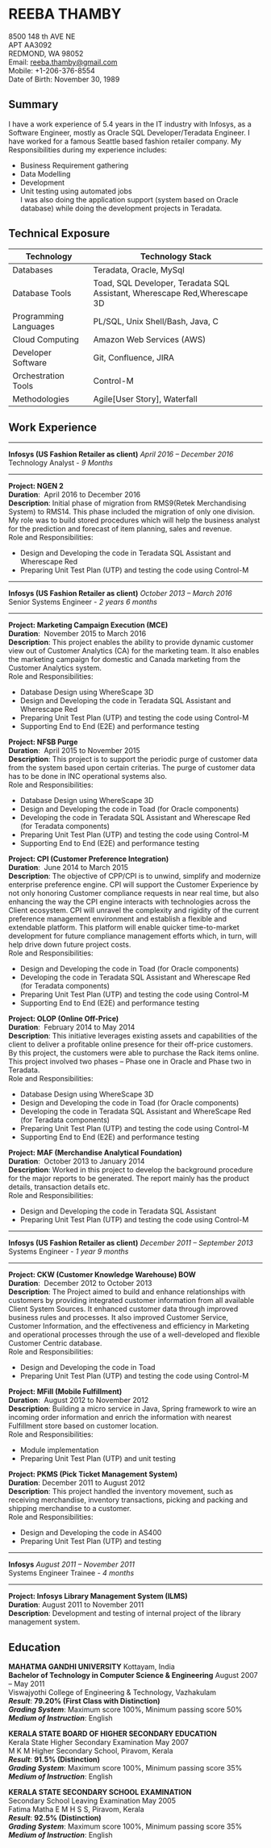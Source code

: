 # REEBA THAMBY

8500 148 th AVE NE <br>
APT AA3092 <br>
REDMOND, WA 98052 <br>
Email: reeba.thamby@gmail.com <br>
Mobile: +1-206-376-8554 <br>
Date of Birth: November 30, 1989 <br>

## Summary
I have a work experience of 5.4 years in the IT industry with Infosys, as a Software Engineer,
mostly as Oracle SQL Developer/Teradata Engineer. I have worked for a famous Seattle based
fashion retailer company.
My Responsibilities during my experience includes: <br>
* Business Requirement gathering <br>
* Data Modelling <br>
* Development <br>
* Unit testing using automated jobs <br>
I was also doing the application support (system based on Oracle database) while doing the
development projects in Teradata.

## Technical Exposure
Technology | Technology Stack
-----------| ------------------
Databases  | Teradata, Oracle, MySql
Database Tools | Toad, SQL Developer, Teradata SQL Assistant, Wherescape Red,Wherescape 3D
Programming Languages | PL/SQL, Unix Shell/Bash, Java, C
Cloud Computing | Amazon Web Services (AWS)
Developer Software | Git, Confluence, JIRA
Orchestration Tools | Control-M
Methodologies | Agile[User Story], Waterfall

## Work Experience
***
**Infosys (US Fashion Retailer as client)** *April 2016 – December 2016* <br>
Technology Analyst - *9 Months*
***

**Project: NGEN 2** <br>
**Duration**:  April 2016 to December 2016 <br>
**Description**: Initial phase of migration from RMS9(Retek Merchandising System) to RMS14.
This phase included the migration of only one division. My role was to build stored
procedures which will help the business analyst for the prediction and forecast of item
planning, sales and revenue. <br>
Role and Responsibilities:
 * Design and Developing the code in Teradata SQL Assistant and Wherescape Red
 * Preparing Unit Test Plan (UTP) and testing the code using Control-M

***
**Infosys (US Fashion Retailer as client)** *October 2013 – March 2016* <br>
Senior Systems Engineer - *2 years 6 months*
***

**Project: Marketing Campaign Execution (MCE)** <br>
**Duration**:  November 2015 to March 2016 <br>
**Description**: This project enables the ability to provide dynamic customer view out of
Customer Analytics (CA) for the marketing team. It also enables the marketing campaign for
domestic and Canada marketing from the Customer Analytics system. <br>
Role and Responsibilities:
* Database Design using WhereScape 3D
* Design and Developing the code in Teradata SQL Assistant and Wherescape Red
* Preparing Unit Test Plan (UTP) and testing the code using Control-M
* Supporting End to End (E2E) and performance testing

**Project: NFSB Purge** <br>
**Duration**:  April 2015 to November 2015 <br>
**Description**: This project is to support the periodic purge of customer data from the system
based upon certain criterias. The purge of customer data has to be done in INC operational
systems also. <br>
Role and Responsibilities:
* Database Design using WhereScape 3D
* Design and Developing the code in Toad (for Oracle components)
* Developing the code in Teradata SQL Assistant and Wherescape Red (for Teradata
components)
* Preparing Unit Test Plan (UTP) and testing the code using Control-M
* Supporting End to End (E2E) and performance testing

**Project: CPI (Customer Preference Integration)** <br>
**Duration**:  June 2014 to March 2015 <br>
**Description**: The objective of CPP/CPI is to unwind, simplify and modernize enterprise
preference engine. CPI will support the Customer Experience by not only honoring Customer
compliance requests in near real time, but also enhancing the way the CPI engine interacts
with technologies across the Client ecosystem. CPI will unravel the complexity and rigidity of
the current preference management environment and establish a flexible and extendable
platform. This platform will enable quicker time-to-market development for future
compliance management efforts which, in turn, will help drive down future project costs. <br>
Role and Responsibilities:
* Design and Developing the code in Toad (for Oracle components)
* Developing the code in Teradata SQL Assistant and Wherescape Red (for Teradata
components)
* Preparing Unit Test Plan (UTP) and testing the code using Control-M
* Supporting End to End (E2E) and performance testing

**Project: OLOP (Online Off-Price)** <br>
**Duration**:  February 2014 to May 2014 <br>
**Description**: This initiative leverages existing assets and capabilities of the client to deliver a
profitable online presence for their off-price customers. By this project, the customers were
able to purchase the Rack items online. This project involved two phases – Phase one in Oracle
and Phase two in Teradata. <br>
Role and Responsibilities:
* Database Design using WhereScape 3D
* Design and Developing the code in Toad (for Oracle components)
* Developing the code in Teradata SQL Assistant and WhereScape Red (for Teradata
components)
* Preparing Unit Test Plan (UTP) and testing the code using Control-M
* Supporting End to End (E2E) and performance testing

**Project: MAF (Merchandise Analytical Foundation)** <br>
**Duration**:  October 2013 to January 2014 <br>
**Description**: Worked in this project to develop the background procedure for the major
reports to be generated. The report mainly has the product details, transaction details etc. <br>
Role and Responsibilities:
* Design and Developing the code in Teradata SQL Assistant
* Preparing Unit Test Plan (UTP) and testing the code using Control-M

***
**Infosys (US Fashion Retailer as client)** *December 2011 – September 2013* <br>
Systems Engineer - *1 year 9 months*
***

**Project: CKW (Customer Knowledge Warehouse) BOW** <br>
**Duration**:  December 2012 to October 2013 <br>
**Description**: The Project aimed to build and enhance relationships with customers by
providing integrated customer information from all available Client System Sources. It
enhanced customer data through improved business rules and processes. It also improved
Customer Service, Customer Information, and the effectiveness and efficiency in Marketing
and operational processes through the use of a well-developed and flexible Customer Centric
database. <br>
Role and Responsibilities:
* Design and Developing the code in Toad
* Preparing Unit Test Plan (UTP) and testing the code using Control-M

**Project: MFill (Mobile Fulfillment)** <br>
**Duration**:  August 2012 to November 2012 <br>
**Description**: Building a micro service in Java, Spring framework to wire an incoming order
information and enrich the information with nearest Fulfillment store based on customer
location. <br>
Role and Responsibilities:
* Module implementation
* Preparing Unit Test Plan (UTP) and unit testing

**Project: PKMS (Pick Ticket Management System)** <br>
**Duration**: December 2011 to August 2012 <br>
**Description**: This project handled the inventory movement, such as receiving merchandise,
inventory transactions, picking and packing and shipping merchandise to a customer. <br>
Role and Responsibilities:
* Design and Developing the code in AS400
* Preparing Unit Test Plan (UTP) and testing

***
**Infosys** *August 2011 – November 2011* <br>
Systems Engineer Trainee - *4 months*
***

**Project: Infosys Library Management System (ILMS)** <br>
**Duration**: August 2011 to November 2011 <br>
**Description**: Development and testing of internal project of the library management system.

## Education
**MAHATMA GANDHI UNIVERSITY** Kottayam, India <br>
**Bachelor of Technology in Computer Science &amp; Engineering** August 2007 – May 2011 <br>
Viswajyothi College of Engineering &amp; Technology, Vazhakulam <br>
***Result***: **79.20% (First Class with Distinction)** <br>
***Grading System***: Maximum score 100%, Minimum passing score 50% <br>
***Medium of Instruction***: English <br>

**KERALA STATE BOARD OF HIGHER SECONDARY EDUCATION** <br>
Kerala State Higher Secondary Examination May 2007 <br>
M K M Higher Secondary School, Piravom, Kerala <br>
***Result***: **91.5% (Distinction)** <br>
***Grading System***: Maximum score 100%, Minimum passing score 35% <br>
***Medium of Instruction***: English

**KERALA STATE SECONDARY SCHOOL EXAMINATION** <br>
Secondary School Leaving Examination May 2005 <br>
Fatima Matha E M H S S, Piravom, Kerala <br>
***Result***: **92.5% (Distinction)** <br>
***Grading System***: Maximum score 100%, Minimum passing score 35% <br>
***Medium of Instruction***: English


